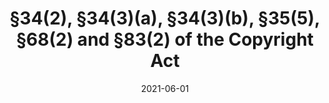 ---
title: §34(2), §34(3)(a), §34(3)(b), §35(5), §68(2) and §83(2) of the Copyright Act
date: 2021-06-01
draft: false
weight: 50
exceptions:
- info53a
jurisdictions:
- HR
score: 2
description: "Hungary has a variety of education and research exceptions that apply to copyrighted works: one education and scientific research exception covering the act of “borrowing” from a work to use in another work (§34(2)); one exception covering the adaptation of a work in the course of in-person digital education or remote education (§34(4) 1st sentence); one allowing the use of works that “borrow” other parties’ works, as well as of adaptations, within the framework of in-person digital education or remote education (§34(3)(b) and §34(4) 2nd sentence); one that permits the reproduction, distribution and communication to the public of certain literary works both for in-person and remote education or examination (§35(5)); one covering the use of visual works in the course of scientific dissemination of knowledge (§68(2)); and a text and data mining (TDM) exception for scientific research purposes (§35/A(2)) that follows Article 3 of the DSM Directive closely, except that it also allows the sharing of copies within the framework of a research cooperation or for purposes of peer review of the scientific work (§35/A(3)). These exceptions also apply to subject matter protected by neighbouring rights (§83(2)). None of the exceptions is subject to compensation."
beneficiaries:
- anyone in school education and scientific research (exception for “borrowing” from a work, exception for extraction of databases)
- anyone in school education (exception for making adaptations, exception for using work that “borrows” from another work and exception for using adaptations)
- anyone (exception for the use of visual works)
- anyone in public, vocational and higher education (exception for reproduction, distribution and communication to the public)
- anyone (TDM exception)
- a closed group of persons within the framework of a research cooperation or for purposes of peer review of the scientific work (make available to the public copies resulting from TDM)
purposes: 
- illustration for school education and scientific research, with no commercial purposes (exception for “borrowing” from a work)
- for use in school education (exception for making adaptations)
- school education, with no commercial purposes (exception for using work that “borrows” from another work and exception for using adaptations)
- illustration for education or exams (exception for reproduction, distribution and communication to the public)
- scientific dissemination of knowledge (exception for the use of visual works)
- for text and data mining of works for the purposes of scientific research (TDM exception)
- within the framework of a research cooperation or for purposes of peer review of the scientific work, provided that this use does not indirectly serve the purpose of obtaining or increasing revenue (make available to the public to the public copies resulting from TDM)
usage:
- use in another work (exception for “borrowing” from a work)
- adapt (exception for making adaptations)
- any use (exception for using work that “borrows” from another work and exception for using adaptation)
- reproduction, distribution and communication to the public (exception for reproduction, distribution and communication to the public)
- any use (exception for the use of visual works)
- reproduction and make available to the public copies (TDM exception)
subjectmatter:
- published literary or musical work, film, pictures of works of fine art, architecture, applied art and industrial design, photographic works, performances, phonograms, broadcasts, film fixations, press publications (exception for “borrowing” from a work)
- any work (other than sheet music), performances, phonograms, broadcasts, film fixations, press publications (exception for using work that “borrows” from another work, exception for making adaptations and exception for using adaptations)
- work published as a book, newspaper and periodical articles, performances, phonograms, broadcasts, film fixations, press publications (exception for reproduction, distribution and communication to the public)
- image of works of fine art, architecture, applied art, industrial works of design which constitute an artistic creation and photographic works (exception for the use of visual works)
- works, performances, phonograms, film fixations, broadcasts, press publications (TDM exception)
compensation:
- no compensation required (all exceptions)
attribution:
- no attribution required (exception for making adaptation, exception for reproduction, distribution and communication to the public, TDM exception)
- the source and the name of the author must be indicated (exception for “borrowing” from a work, exception for using work that “borrows” from another work, exception for using adaptation)
otherConditions: 
- quantity limitations: only allows the use of parts of a literary, musical or film work, to the extent justified by the purpose; works can however be used in their entirety when they are small entire works of such nature, as well as pictures of works of fine art, architecture, applied art and industrial design creations, and photographic works  (exception for “borrowing” from a work)
- quantity limitations: only allows the use of parts of a book, in a number necessary for the purpose; newspaper and periodical articles can however be used in their entirety (exception for reproduction, distribution and communication to the public)
- technological limitations: communication to the public must be made through a secured electronic environment, which is defined as a technical solution that prevents a work made available for retrieval from being carried out outside the scope of education and training (exception for using work that “borrows” from another work and exception for reproduction, distribution and communication to the public)
- lawful access: the beneficiary must have lawful access to the works or other subject matter used under the exception (TDM exception)
- storage: copies of works or other subject matter shall be stored with an appropriate level of security (TDM exception)
- time-limits: copies can be made available to a closed group of persons only for as long as necessary for the research cooperation or peer review (TDM exception)
- 3-step test: the use is permitted only to the extent that such use does not prejudice the normal exploitation of the work and does not unreasonably prejudice the legitimate interests of the author, and provided that it is fair and does not pursue a purpose incompatible with the permitted use (exception for “borrowing” from a work, exception for using recipient work, exception for reproduction, distribution and communication to the public, TDM exception)
remarks: "Hungary has an exception allowing the use in another work, to an extent exceeding quotation (“borrowing”), of parts of a published literary or musical work or of a film, or small entire works of such nature, as well as pictures of works of fine art, architecture, applied art and industrial design creations, and photographic works, for the purposes of illustration for school education and scientific research, to the extent justified by the purpose (§34(2)). It also has an exception allowing the adaptation of a work in the course of in-person digital education or remote education (§34(4) 1st sentence). <br /> The use of a work that “borrows” from another work and the use of adaptations for the purpose of school education is permitted under another provision (§34(3)(b) and §34(4) 2nd sentence). This exception covers in-person uses in digital form on an electronic device at the place of school education and communication to the public through a secure electronic environment, provided that such uses are not made on a commercial basis. The exception does not apply to sheet music (§34(3b)), even if no licences are available in the market for such a category of works, which contradicts article 5(2) of the DSM Directive. The uses made under this exception shall be deemed to take place in the Member State in which the educational establishment is established (§34(3a)). <br /> There's an exception allowing the reproduction of parts of a work published as a book, as well as entire newspapers and periodical articles, for the purposes of school education or examination in public, vocational and higher education, in a number necessary for for the number of groups or classes of students (§35(5)). This exception allows the distribution, as well as the public communication of the copies, through the secure electronic environment of the educational establishment, to the pupils and students concerned. <br /> There's an exception allowing the use of the image of works of fine art, architecture, applied art, industrial works of design which constitute an artistic creation and photographic works in the course of scientific dissemination of knowledge (§68). <br /> There’s a text and data mining (TDM) exception for scientific research purposes covering reproductions of copyrighted works (§35/A(2)) in accordance with conditions that are identical to those defined in Article 3 of the DSM Directive. This provision also allows the act of making available copies of those works and other subject matter to a closed group of persons within the framework of a research cooperation or for purposes of peer review of the scientific work (§35/A(3)). <br /> There's a provision stating that, in the cases where the law allows the use of a copyrighted work without the authorization of the author, no authorization is required from the holders of neighbouring rights (§83(2))."
link: https://njt.hu/jogszabaly/1999-76-00-00
---